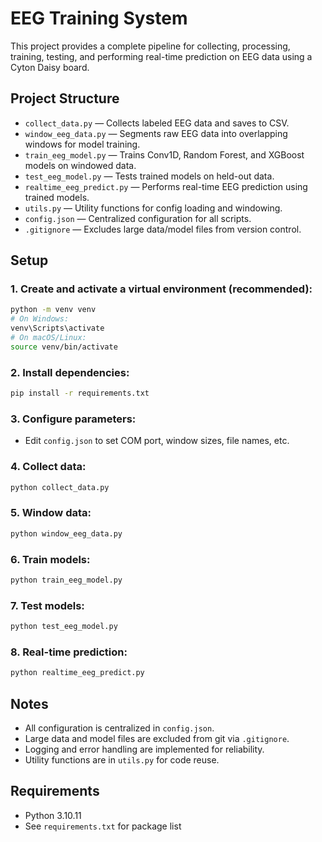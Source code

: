 # EEG Training System

This project provides a complete pipeline for collecting, processing, training, testing, and performing real-time prediction on EEG data using a Cyton Daisy board.

## Project Structure

- `collect_data.py` — Collects labeled EEG data and saves to CSV.
- `window_eeg_data.py` — Segments raw EEG data into overlapping windows for model training.
- `train_eeg_model.py` — Trains Conv1D, Random Forest, and XGBoost models on windowed data.
- `test_eeg_model.py` — Tests trained models on held-out data.
- `realtime_eeg_predict.py` — Performs real-time EEG prediction using trained models.
- `utils.py` — Utility functions for config loading and windowing.
- `config.json` — Centralized configuration for all scripts.
- `.gitignore` — Excludes large data/model files from version control.

## Setup

### 1. Create and activate a virtual environment (recommended):
```sh
python -m venv venv
# On Windows:
venv\Scripts\activate
# On macOS/Linux:
source venv/bin/activate
```

### 2. Install dependencies:
```sh
pip install -r requirements.txt
```

### 3. Configure parameters:
- Edit `config.json` to set COM port, window sizes, file names, etc.

### 4. Collect data:
```sh
python collect_data.py
```

### 5. Window data:
```sh
python window_eeg_data.py
```

### 6. Train models:
```sh
python train_eeg_model.py
```

### 7. Test models:
```sh
python test_eeg_model.py
```

### 8. Real-time prediction:
```sh
python realtime_eeg_predict.py
```

## Notes
- All configuration is centralized in `config.json`.
- Large data and model files are excluded from git via `.gitignore`.
- Logging and error handling are implemented for reliability.
- Utility functions are in `utils.py` for code reuse.

## Requirements
- Python 3.10.11
- See `requirements.txt` for package list
